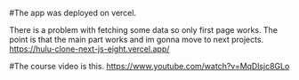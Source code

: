 #The app was deployed on vercel.

There is a problem with fetching some data so only first page works. The point is that the main part works and im gonna move to next projects.
https://hulu-clone-next-js-eight.vercel.app/



#The course video is this.
https://www.youtube.com/watch?v=MqDlsjc8GLo
